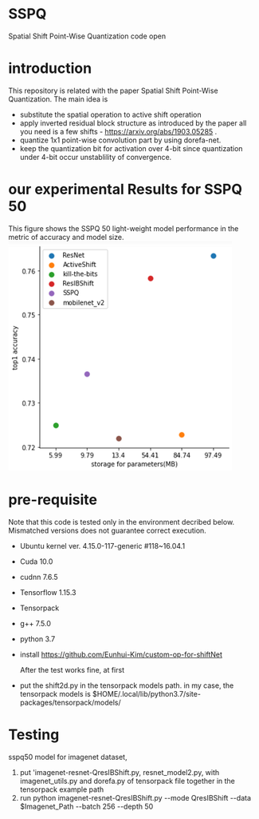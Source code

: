 # SSPQ
Spatial Shift Point-Wise Quantization code open

# introduction
This repository is related with the paper Spatial Shift Point-Wise Quantization.
The main idea is
 - substitute the spatial operation to active shift operation
 - apply inverted residual block structure as introduced by the paper all you need is a few shifts - https://arxiv.org/abs/1903.05285 .
 - quantize 1x1 point-wise convolution part by using dorefa-net.
 - keep the quantization bit for activation over 4-bit since quantization under 4-bit occur unstablility of convergence.
 
# our experimental Results for SSPQ 50 
This figure shows the SSPQ 50 light-weight model performance in the metric of accuracy and model size.
![performance](https://github.com/Eunhui-Kim/SSPQ/blob/main/Fig4-s.png)

 
# pre-requisite
Note that this code is tested only in the environment decribed below. Mismatched versions does not guarantee correct execution.

 - Ubuntu kernel ver. 4.15.0-117-generic #118~16.04.1
 - Cuda 10.0
 - cudnn 7.6.5
 - Tensorflow 1.15.3
 - Tensorpack 
 - g++ 7.5.0
 - python 3.7
 - install https://github.com/Eunhui-Kim/custom-op-for-shiftNet
   
   After the test works fine, at first 
   
 - put the shift2d.py in the tensorpack models path.
   in my case, the tensorpack models is
   $HOME/.local/lib/python3.7/site-packages/tensorpack/models/

# Testing
  sspq50 model for imagenet dataset, 
  1) put 'imagenet-resnet-QresIBShift.py, resnet_model2.py, with imagenet_utils.py and dorefa.py of tensorpack file together in the tensorpack example path
  2) run
  python imagenet-resnet-QresIBShift.py --mode QresIBShift --data $Imagenet_Path --batch 256 --depth 50    
   
  
